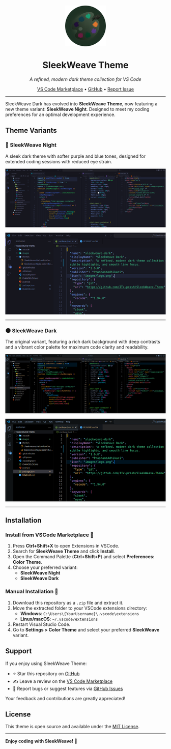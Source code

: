 <p align="center">
  <img src="./images/logo.png" alt="SleekWeave Theme Logo" width="128" height="128">
</p>

<h1 align="center">SleekWeave Theme</h1>

<p align="center">
  <em>A refined, modern dark theme collection for VS Code</em>
</p>

<p align="center">
  <a href="https://marketplace.visualstudio.com/items?itemName=PrashantAdhikari.sleekweave-dark">VS Code Marketplace</a> •
  <a href="https://github.com/ITx-prash/SleekWeave-Theme">GitHub</a> •
  <a href="https://github.com/ITx-prash/SleekWeave-Theme/issues">Report Issue</a>
</p>

---

SleekWeave Dark has evolved into **SleekWeave Theme**, now featuring a new theme variant: **SleekWeave Night**. Designed to meet my coding preferences for an optimal development experience.

## Theme Variants

### 🌙 SleekWeave Night

A sleek dark theme with softer purple and blue tones, designed for extended coding sessions with reduced eye strain.

![SleekWeave Night - Preview 1](./images/sleekweave-night-preview1.png)

![SleekWeave Night - Preview 2](./images/sleekweave-night-preview2.png)

---

### 🌑 SleekWeave Dark

The original variant, featuring a rich dark background with deep contrasts and a vibrant color palette for maximum code clarity and readability.

![SleekWeave Dark - Preview 1](./images/sleekweave-dark-preview1.png)

![SleekWeave Dark - Preview 2](./images/sleekweave-dark-preview2.png)

---

## Installation

### Install from VSCode Marketplace 🛒

1.  Press **Ctrl+Shift+X** to open Extensions in VSCode.
2.  Search for **SleekWeave Theme** and click **Install**.
3.  Open the Command Palette (**Ctrl+Shift+P**) and select **Preferences: Color Theme**.
4.  Choose your preferred variant:
    - **SleekWeave Night**
    - **SleekWeave Dark**

### Manual Installation 📂

1.  Download this repository as a `.zip` file and extract it.
2.  Move the extracted folder to your VSCode extensions directory:
    - **Windows**: `C:\Users\{YourUsername}\.vscode\extensions`
    - **Linux/macOS**: `~/.vscode/extensions`
3.  Restart Visual Studio Code.
4.  Go to **Settings > Color Theme** and select your preferred **SleekWeave** variant.

## Support

If you enjoy using SleekWeave Theme:

- ⭐ Star this repository on [GitHub](https://github.com/ITx-prash/SleekWeave-Theme)
- ✍️ Leave a review on the [VS Code Marketplace](https://marketplace.visualstudio.com/items?itemName=PrashantAdhikari.sleekweave-dark&ssr=false#review-details)
- 🐛 Report bugs or suggest features via [GitHub Issues](https://github.com/ITx-prash/SleekWeave-Theme/issues)

Your feedback and contributions are greatly appreciated!

## License

This theme is open source and available under the [MIT License](LICENSE).

---

**Enjoy coding with SleekWeave! 🚀**

